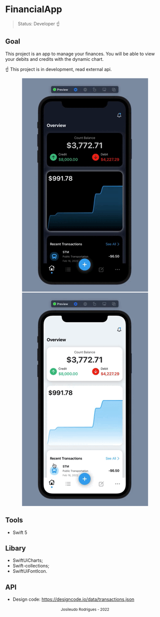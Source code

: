 <h1> FinancialApp </h1>

> Status: Developer ☝️

## Goal
This project is an app to manage your finances. You will be able to view your debits and credits with the dynamic chart.

☝️ This project is in development, read external api.

<div align="center"> 
  <img src= "./Public/images/dark_back.gif" height:"500">
  <img src= "./Public/images/white_back.gif" height:"500">
</div>

## Tools
* Swift 5

## Libary
* SwiftUiCharts;
* Swift-collections;
* SwiftUiFontIcon.

## API
* Design code: https://designcode.io/data/transactions.json

<div align="center"> 
  <small> Josileudo Rodrigues - 2022</small>
</div
